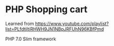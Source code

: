 # PHP Shopping cart

Learned from https://www.youtube.com/playlist?list=PLfdtiltiRHWH9JN1NBpJRFUhN96KBfPmd

PHP 7.0
Slim framework
